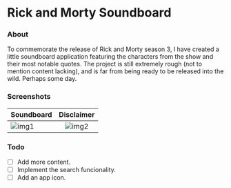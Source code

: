 # Rick and Morty Soundboard

### About

To commemorate the release of Rick and Morty season 3, I have created a little soundboard application featuring the characters from the show and their most notable quotes. The project is still extremely rough (not to mention content lacking), and is far from being ready to be released into the wild. Perhaps some day. 

### Screenshots

| Soundboard  | Disclaimer  |
| ----------- |:-----------:|
| ![img1]     | ![img2]     |

[img1]: http://i.imgur.com/wxiDGtz.png "Soundboard Screenshot"
[img2]: http://i.imgur.com/VtYUI33.png "Disclaimer Screenshot"

### Todo

- [ ] Add more content.
- [ ] Implement the search funcionality.
- [ ] Add an app icon.
